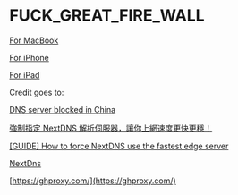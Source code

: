 # FUCK_GREAT_FIRE_WALL

[For MacBook](https://ghproxy.com/https://github.com/izhangzhihao/FUCK_GREAT_FIRE_WALL/blob/master/MacBook-NextDNS-f21645.mobileconfig)

[For iPhone](https://ghproxy.com/https://github.com/izhangzhihao/FUCK_GREAT_FIRE_WALL/blob/master/iPhone-NextDNS-f21645.mobileconfig)

[For iPad](https://ghproxy.com/https://github.com/izhangzhihao/FUCK_GREAT_FIRE_WALL/blob/master/iPad-NextDNS-f21645.mobileconfig)




Credit goes to:

[DNS server blocked in China](https://help.nextdns.io/t/m1hly9z?r=h7hlmm3)

[強制指定 NextDNS 解析伺服器，讓你上網速度更快更穩！](https://www.jkg.tw/p3505/)

[[GUIDE] How to force NextDNS use the fastest edge server](https://help.nextdns.io/t/60htdz3/guide-how-to-force-nextdns-use-the-fastest-edge-server)

[NextDns](https://nextdns.io/)

[https://ghproxy.com/](https://ghproxy.com/)
